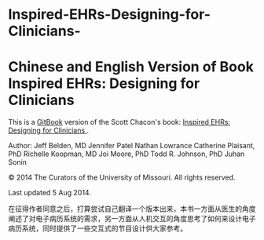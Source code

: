 # Inspired-EHRs-Designing-for-Clinicians-
Chinese and English Version of Book Inspired EHRs: Designing for Clinicians 
======

This is a [GitBook](https://www.gitbook.io) version of the Scott Chacon's book: [Inspired EHRs: Designing for Clinicians ](http://inspiredehrs.org/).


Author:
    Jeff Belden, MD
    Jennifer Patel
    Nathan Lowrance
    Catherine Plaisant, PhD
    Richelle Koopman, MD
    Joi Moore, PhD
    Todd R. Johnson, PhD
    Juhan Sonin

© 2014 The Curators of the University of Missouri. All rights reserved.

Last updated 5 Aug 2014.


在征得作者同意之后，打算尝试自己翻译一个版本出来，本书一方面从医生的角度阐述了对电子病历系统的需求，另一方面从人机交互的角度思考了如何来设计电子病历系统，同时提供了一些交互式的节目设计供大家参考。
